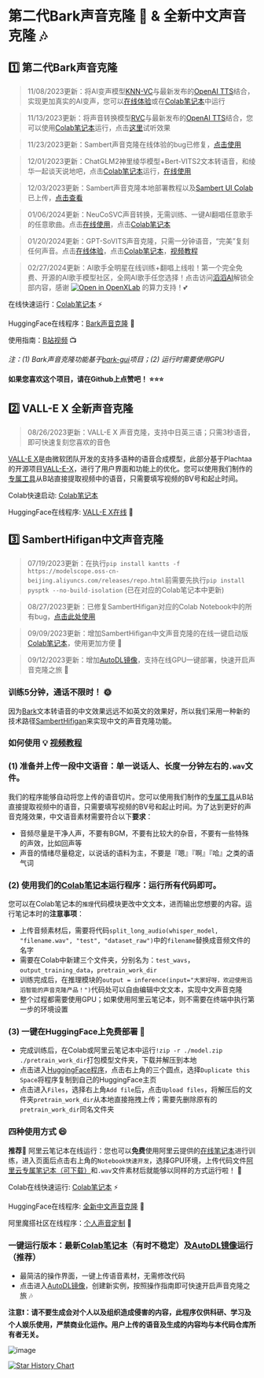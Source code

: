 # 第二代Bark声音克隆 🐶 & 全新中文声音克隆 🎶

## 1️⃣ 第二代Bark声音克隆

> 11/08/2023更新：将AI变声模型[KNN-VC](https://github.com/bshall/knn-vc)与最新发布的[OpenAI TTS](https://platform.openai.com/docs/guides/text-to-speech)结合，实现更加真实的AI变声，您可以[在线体验](https://huggingface.co/spaces/kevinwang676/OpenAI-TTS-Voice-Conversion)或在[Colab笔记本](https://colab.research.google.com/github/KevinWang676/Bark-Voice-Cloning/blob/main/notebooks/OpenAI_TTS_KNN_VC.ipynb)中运行

> 11/13/2023更新：将声音转换模型[RVC](https://github.com/RVC-Project/Retrieval-based-Voice-Conversion-WebUI)与最新发布的[OpenAI TTS](https://platform.openai.com/docs/guides/text-to-speech)结合，您可以使用[Colab笔记本](https://colab.research.google.com/github/KevinWang676/Bark-Voice-Cloning/blob/main/notebooks/OpenAI_TTS_RVC.ipynb)运行，点击[这里](https://github.com/KevinWang676/Bark-Voice-Cloning/assets/126712357/e7fa4d21-d616-41b1-be34-5d420f65c943)试听效果

> 11/23/2023更新：Sambert声音克隆在线体验的bug已修复，[点击使用](https://huggingface.co/spaces/kevinwang676/Personal-TTS)

> 12/01/2023更新：ChatGLM2神里绫华模型+Bert-VITS2文本转语音，和绫华一起谈天说地吧，点击[Colab笔记本](https://colab.research.google.com/github/KevinWang676/Bark-Voice-Cloning/blob/main/notebooks/ChatGLM2_linghua_VITS2.ipynb)运行，[在线使用](https://kevinwang676-chatglm2-bert-vits2-lh.hf.space)

> 12/03/2023更新：Sambert声音克隆本地部署教程以及[Sambert UI Colab](https://colab.research.google.com/github/KevinWang676/Bark-Voice-Cloning/blob/main/sambert-ui/Sambert_UI.ipynb)已上传，[点击查看](https://github.com/KevinWang676/Bark-Voice-Cloning/tree/main/sambert-ui)

> 01/06/2024更新：NeuCoSVC声音转换，无需训练、一键AI翻唱任意歌手的任意歌曲。点击[在线使用](https://kevinwang676-neucosvc-colab.hf.space)，点击[Colab笔记本](https://colab.research.google.com/github/KevinWang676/Bark-Voice-Cloning/blob/main/notebooks/NeuCoSVC.ipynb)

> 01/20/2024更新：GPT-SoVITS声音克隆，只需一分钟语音，“完美”复刻任何声音。点击[在线体验](https://kevinwang676-gpt-sovits-jay.hf.space)，点击[Colab笔记本](https://colab.research.google.com/github/KevinWang676/Bark-Voice-Cloning/blob/main/notebooks/GPT_SoVITS.ipynb)，[视频教程](https://www.bilibili.com/video/BV1pb4y1N79s)

> 02/27/2024更新：AI歌手全明星在线训练+翻唱上线啦！第一个完全免费、开源的AI歌手模型社区，全网AI歌手任您选择！点击访问[滔滔AI](https://www.talktalkai.com/)解锁全部内容，感谢 [![Open in OpenXLab](https://cdn-static.openxlab.org.cn/app-center/openxlab_app.svg)](https://openxlab.org.cn/apps/detail/Kevin676/talktalkai) 的算力支持！💕

在线快速运行：[Colab笔记本](https://colab.research.google.com/github/KevinWang676/Bark-Voice-Cloning/blob/main/Bark_Voice_Cloning.ipynb) ⚡

HuggingFace在线程序：[Bark声音克隆](https://huggingface.co/spaces/kevinwang676/Bark-with-Voice-Cloning) 🤗

使用指南：[B站视频](https://www.bilibili.com/video/BV16g4y1N7ZG) 📺

_注：(1) Bark声音克隆功能基于[bark-gui](https://github.com/C0untFloyd/bark-gui)项目；(2) 运行时需要使用GPU_

#### 如果您喜欢这个项目，请在Github上点赞吧！ ⭐⭐⭐

## 2️⃣ VALL-E X 全新声音克隆
> 08/26/2023更新：VALL-E X 声音克隆，支持中日英三语；只需3秒语音，即可快速复刻您喜欢的音色

[VALL-E X](https://www.microsoft.com/en-us/research/project/vall-e-x/)是由微软团队开发的支持多语种的语音合成模型，此部分基于Plachtaa的开源项目[VALL-E-X](https://github.com/Plachtaa/VALL-E-X)，进行了用户界面和功能上的优化。您可以使用我们制作的[专属工具](https://kevinwang676-voicechangers.hf.space/)从B站直接提取视频中的语音，只需要填写视频的BV号和起止时间。

Colab快速启动: [Colab笔记本](https://colab.research.google.com/github/KevinWang676/Bark-Voice-Cloning/blob/main/VALL_E_X.ipynb)

HuggingFace在线程序: [VALL-E X在线](https://huggingface.co/spaces/kevinwang676/VALLE) 🤗

## 3️⃣ SambertHifigan中文声音克隆
> 07/19/2023更新：在执行`pip install kantts -f https://modelscope.oss-cn-beijing.aliyuncs.com/releases/repo.html`前需要先执行`pip install pysptk --no-build-isolation` (已在对应的Colab笔记本中更新)

> 08/27/2023更新：已修复SambertHifigan对应的Colab Notebook中的所有bug，[点击此处使用](https://colab.research.google.com/github/KevinWang676/Bark-Voice-Cloning/blob/main/Voice_Cloning_for_Chinese_Speech_v2.ipynb)

> 09/09/2023更新：增加SambertHifigan中文声音克隆的在线一键启动版 [Colab笔记本](https://colab.research.google.com/github/KevinWang676/Bark-Voice-Cloning/blob/main/Sambert_Voice_Cloning_in_One_Click.ipynb)，使用更加方便 🌟

> 09/12/2023更新：增加[AutoDL镜像](https://www.codewithgpu.com/i/KevinWang676/Bark-Voice-Cloning/Sambert-VC)，支持在线GPU一键部署，快速开启声音克隆之旅 🍻

### 训练5分钟，通话不限时！ 🌞

因为[Bark](https://github.com/suno-ai/bark)文本转语音的中文效果远远不如英文的效果好，所以我们采用一种新的技术路径[SambertHifigan](https://www.modelscope.cn/models/speech_tts/speech_sambert-hifigan_tts_zh-cn_multisp_pretrain_16k/summary)来实现中文的声音克隆功能。

### 如何使用 💡 [视频教程](https://www.bilibili.com/video/BV1Ch4y1Z7K6)

### (1) 准备并上传一段中文语音：单一说话人、长度一分钟左右的`.wav`文件。

我们的程序能够自动将您上传的语音切片。您可以使用我们制作的[专属工具](https://kevinwang676-voicechangers.hf.space/)从B站直接提取视频中的语音，只需要填写视频的BV号和起止时间。为了达到更好的声音克隆效果，中文语音素材需要符合以下**要求**：

* 音频尽量是干净人声，不要有BGM，不要有比较大的杂音，不要有一些特殊的声效，比如回声等
* 声音的情绪尽量稳定，以说话的语料为主，不要是『嗯』『啊』『哈』之类的语气词

### (2) 使用我们的[Colab笔记本](https://colab.research.google.com/github/KevinWang676/Bark-Voice-Cloning/blob/main/Voice_Cloning_for_Chinese_Speech_v2.ipynb)运行程序：运行所有代码即可。

您可以在Colab笔记本的`推理`代码模块更改中文文本，进而输出您想要的内容。运行笔记本时的**注意事项**：

* 上传音频素材后，需要将代码`split_long_audio(whisper_model, "filename.wav", "test", "dataset_raw")`中的`filename`替换成音频文件的名字
* 需要在Colab中新建三个文件夹，分别名为：`test_wavs`，`output_training_data`，`pretrain_work_dir`
* 训练完成后，在推理模块的`output = inference(input="大家好呀，欢迎使用滔滔智能的声音克隆产品！")`代码处可以自由编辑中文文本，实现中文声音克隆
* 整个过程都需要使用GPU；如果使用阿里云笔记本，则不需要在终端中执行第一步的环境设置

### (3) 一键在HuggingFace上免费部署 🤗

* 完成训练后，在Colab或阿里云笔记本中运行`!zip -r ./model.zip ./pretrain_work_dir`打包模型文件夹，下载并解压到本地
* 点击进入[HuggingFace程序](https://huggingface.co/spaces/kevinwang676/Personal-TTS)，点击右上角的三个圆点，选择`Duplicate this Space`将程序复制到自己的HuggingFace主页
* 点击进入`Files`，选择右上角`Add file`后，点击`Upload files`，将解压后的文件夹`pretrain_work_dir`从本地直接拖拽上传；需要先删除原有的`pretrain_work_dir`同名文件夹

### 四种使用方式 😄

**推荐**🌟 阿里云笔记本在线运行：您也可以**免费**使用阿里云提供的[在线笔记本](https://modelscope.cn/models/damo/speech_personal_sambert-hifigan_nsf_tts_zh-cn_pretrain_16k/summary)进行训练，进入页面后点击右上角的`Notebook快速开发`，选择GPU环境，上传代码文件[阿里云专属笔记本（可下载）](https://github.com/KevinWang676/Bark-Voice-Cloning/blob/main/%E9%98%BF%E9%87%8C%E4%BA%91%E7%AC%94%E8%AE%B0%E6%9C%AC%E8%AE%AD%E7%BB%83.ipynb)和`.wav`文件素材后就能够以同样的方式运行啦！ 🍻

Colab在线快速运行: [Colab笔记本](https://colab.research.google.com/github/KevinWang676/Bark-Voice-Cloning/blob/main/Voice_Cloning_for_Chinese_Speech_v2.ipynb) ⚡

HuggingFace在线程序: [全新中文声音克隆](https://huggingface.co/spaces/kevinwang676/Personal-TTS) 🤗

阿里魔搭社区在线程序：[个人声音定制](https://modelscope.cn/studios/damo/personal_tts/summary) 🎤

### 一键运行版本：最新[Colab笔记本](https://colab.research.google.com/github/KevinWang676/Bark-Voice-Cloning/blob/main/Sambert_Voice_Cloning_in_One_Click.ipynb)（有时不稳定）及[AutoDL镜像](https://www.codewithgpu.com/i/KevinWang676/Bark-Voice-Cloning/Sambert-VC)运行（推荐）

* 最简洁的操作界面，一键上传语音素材，无需修改代码
* 点击进入[AutoDL镜像](https://www.codewithgpu.com/i/KevinWang676/Bark-Voice-Cloning/Sambert-VC)，创建新实例，按照操作指南即可快速开启声音克隆之旅 🎶

**注意❗：请不要生成会对个人以及组织造成侵害的内容，此程序仅供科研、学习及个人娱乐使用，严禁商业化运作。用户上传的语音及生成的内容均与本代码仓库所有者无关。**

![image](https://github.com/KevinWang676/Bark-Voice-Cloning/assets/126712357/7597122b-307f-41de-abdd-454dc0db5271)

[![Star History Chart](https://api.star-history.com/svg?repos=KevinWang676/Bark-Voice-Cloning&type=Date)](https://star-history.com/#KevinWang676/Bark-Voice-Cloning&Date)
